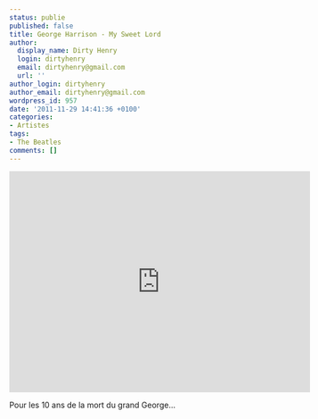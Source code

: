 ```yaml
---
status: publie
published: false
title: George Harrison - My Sweet Lord
author:
  display_name: Dirty Henry
  login: dirtyhenry
  email: dirtyhenry@gmail.com
  url: ''
author_login: dirtyhenry
author_email: dirtyhenry@gmail.com
wordpress_id: 957
date: '2011-11-29 14:41:36 +0100'
categories:
- Artistes
tags:
- The Beatles
comments: []
---
```

<iframe width="540" height="396" src="http://www.youtube.com/embed/wynYMJwEPH8" frameborder="0" allowfullscreen></iframe>

Pour les 10 ans de la mort du grand George...

